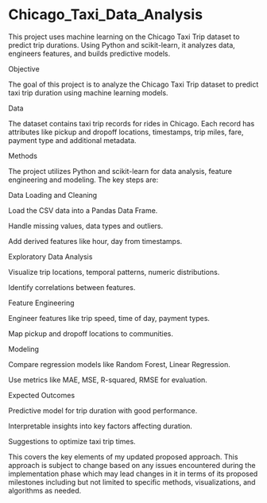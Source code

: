 # Chicago_Taxi_Data_Analysis
This project uses machine learning on the Chicago Taxi Trip dataset to predict trip durations. Using Python and scikit-learn, it analyzes data, engineers features, and builds predictive models.

Objective

The goal of this project is to analyze the Chicago Taxi Trip dataset to predict taxi trip duration using machine learning models.

Data

The dataset contains taxi trip records for rides in Chicago. Each record has attributes like pickup and dropoff locations, timestamps, trip miles, fare, payment type and additional metadata.

Methods

The project utilizes Python and scikit-learn for data analysis, feature engineering and modeling. The key steps are:

Data Loading and Cleaning

Load the CSV data into a Pandas Data Frame.

Handle missing values, data types and outliers.

Add derived features like hour, day from timestamps.

Exploratory Data Analysis

Visualize trip locations, temporal patterns, numeric distributions.

Identify correlations between features.

Feature Engineering

Engineer features like trip speed, time of day, payment types.

Map pickup and dropoff locations to communities.

Modeling

Compare regression models like Random Forest, Linear Regression.

Use metrics like MAE, MSE, R-squared, RMSE for evaluation.

Expected Outcomes

Predictive model for trip duration with good performance.

Interpretable insights into key factors affecting duration.

Suggestions to optimize taxi trip times.

This covers the key elements of my updated proposed approach. This approach is subject to change based on any issues encountered during the implementation phase which may lead changes in it in terms of its proposed milestones including but not limited to specific methods, visualizations, and algorithms as needed.
